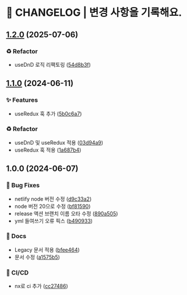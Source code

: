 # 🚦 CHANGELOG | 변경 사항을 기록해요.

## [1.2.0](https://github.com/bh2980/googleFormClone/compare/v1.1.0...v1.2.0) (2025-07-06)

### ♻️ Refactor

* useDnD 로직 리팩토링 ([54d8b3f](https://github.com/bh2980/googleFormClone/commit/54d8b3f1bac730cd6e6102417e39729bcdcc6807))

## [1.1.0](https://github.com/bh2980/googleFormClone/compare/v1.0.0...v1.1.0) (2024-06-11)

### ✨ Features

* useRedux 훅 추가 ([5b0c6a7](https://github.com/bh2980/googleFormClone/commit/5b0c6a755ffb78142610429e39445ee5e04c182c))

### ♻️ Refactor

* useDnD 및 useRedux 적용 ([03d94a9](https://github.com/bh2980/googleFormClone/commit/03d94a9089bded9a9c0ab3d10f5f0350479445f3))
* useRedux 훅 적용 ([1a687b4](https://github.com/bh2980/googleFormClone/commit/1a687b47b8e94f8738331f6e0eaeafab2e073954))

## 1.0.0 (2024-06-07)

### 🐛 Bug Fixes

* netlify node 버전 수정 ([d9c33a2](https://github.com/bh2980/googleFormClone/commit/d9c33a24cbe442b56a0950bca1e6a055638877f4))
* node 버전 20으로 수정 ([bf81590](https://github.com/bh2980/googleFormClone/commit/bf81590fea0ffbd28d39b74b4719cbbd8de8a3ac))
* release 액션 브랜치 이름  오타 수정 ([890a505](https://github.com/bh2980/googleFormClone/commit/890a5058d7877ea99a99c4ddd18f5d3d8cfc7f98))
* yml 들여쓰기 오류 픽스 ([b490933](https://github.com/bh2980/googleFormClone/commit/b4909330a70a23b5614c7e0911a226a55da01935))

### 📝 Docs

* Legacy 문서 적용 ([bfee464](https://github.com/bh2980/googleFormClone/commit/bfee464252bde5a576dcf18fb7f35d5ce55c0e57))
* 문서 수정 ([a1575b5](https://github.com/bh2980/googleFormClone/commit/a1575b5c41c531aa9410812aca343bbbc2a96c8c))

### 💫 CI/CD

* nx로 ci 추가 ([cc27486](https://github.com/bh2980/googleFormClone/commit/cc27486c910e9c8a1619bcbea3a887305b8c9354))
